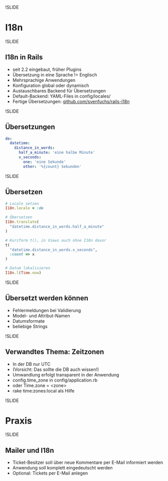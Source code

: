 !SLIDE

# I18n

!SLIDE

## I18n in Rails

-   seit 2.2 eingebaut, früher Plugins
-   Übersetzung in eine Sprache != Englisch
-   Mehrsprachige Anwendungen
-   Konfiguration global oder dynamisch
-   Austauschbares Backend für Übersetzungen
-   Default-Backend: YAML-Files in config/locales/
-   Fertige Übersetzungen:
    [github.com/svenfuchs/rails-i18n](https://github.com/svenfuchs/rails-i18n)

!SLIDE

## Übersetzungen

~~~~yaml
de:
  datetime:
    distance_in_words:
      half_a_minute: 'eine halbe Minute'
      x_seconds:
        one: 'eine Sekunde'
        other: '%{count} Sekunden'
~~~~

!SLIDE

## Übersetzen

~~~~ruby
# Locale setzen
I18n.locale = :de

# Übersetzen
I18n.translate(
  "datetime.distance_in_words.half_a_minute"
)

# Kurzform t(), in Views auch ohne I18n davor
t(
  "datetime.distance_in_words.x_seconds", 
  :count => x
)

# Datum lokalisieren
I18n.l(Time.now)
~~~~

!SLIDE

## Übersetzt werden können

-   Fehlermeldungen bei Validierung
-   Model- und Attribut-Namen
-   Datumsformate
-   beliebige Strings

!SLIDE

## Verwandtes Thema: Zeitzonen

-   In der DB nur UTC
-   (Vorsicht: Das sollte die DB auch wissen!)
-   Umwandlung erfolgt transparent in der Anwendung
-   config.time\_zone in config/application.rb
-   oder Time.zone = &lt;zone&gt;
-   rake time:zones:local als Hilfe

!SLIDE

# Praxis

!SLIDE

## Mailer und I18n

-   Ticket-Besitzer soll über neue Kommentare per E-Mail informiert
    werden
-   Anwendung soll komplett eingedeutscht werden
-   Optional: Tickets per E-Mail anlegen


